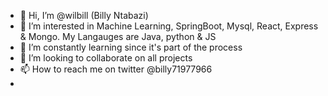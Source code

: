 - 👋 Hi, I’m @wilbill (Billy Ntabazi)
- 👀 I’m interested in Machine Learning, SpringBoot, Mysql, React, Express & Mongo. My Langauges are Java, python & JS
- 🌱 I’m constantly learning since it's part of the process
- 💞️ I’m looking to collaborate on all projects
- 📫 How to reach me on twitter @billy71977966
- 

<!---
wilbill/wilbill is a ✨ special ✨ repository because its `README.md` (this file) appears on your GitHub profile.
You can click the Preview link to take a look at your changes.
--->
